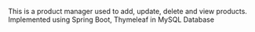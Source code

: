 This is a product manager used to add, update, delete and view products.
Implemented using Spring Boot, Thymeleaf in MySQL Database
